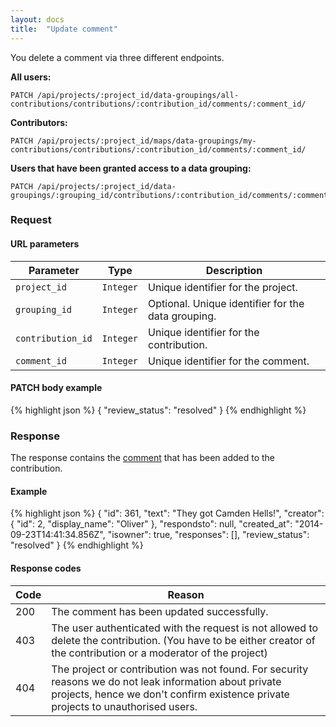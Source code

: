 ```yaml
---
layout: docs
title:  "Update comment"
---
```


You delete a comment via three different endpoints.

**All users:**

``````
PATCH /api/projects/:project_id/data-groupings/all-contributions/contributions/:contribution_id/comments/:comment_id/
``````

**Contributors:**

``````
PATCH /api/projects/:project_id/maps/data-groupings/my-contributions/contributions/:contribution_id/comments/:comment_id/
``````

**Users that have been granted access to a data grouping:**

``````
PATCH /api/projects/:project_id/data-groupings/:grouping_id/contributions/:contribution_id/comments/:comment_id/
``````

### Request

#### URL parameters

Parameter         | Type        | Description
------------------|-------------|--------------------------------------
`project_id`      | `Integer`   | Unique identifier for the project.
`grouping_id`     | `Integer`   | Optional. Unique identifier for the data grouping.
`contribution_id` | `Integer`   | Unique identifier for the contribution.
`comment_id`      | `Integer`   | Unique identifier for the comment.

#### PATCH body example

{% highlight json %}
{
    "review_status": "resolved"
}
{% endhighlight %}

### Response

The response contains the [comment](comment-response.html) that has been added to the contribution.

#### Example

{% highlight json %}
{
    "id": 361,
    "text": "They got Camden Hells!",
    "creator": {
        "id": 2,
        "display_name": "Oliver"
    },
    "respondsto": null,
    "created_at": "2014-09-23T14:41:34.856Z",
    "isowner": true,
    "responses": [],
    "review_status": "resolved"
}
{% endhighlight %}

#### Response codes

Code  |  Reason
------|-----------------------------------------
200  | The comment has been updated successfully.
403  | The user authenticated with the request is not allowed to delete the contribution. (You have to be either creator of the contribution or a moderator of the project)
404  | The project or contribution was not found. For security reasons we do not leak information about private projects, hence we don't confirm existence private projects to unauthorised users.
